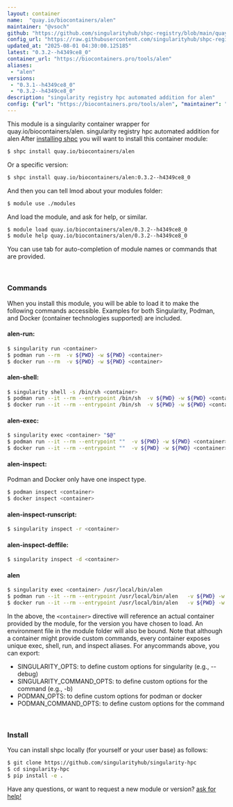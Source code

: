 ```yaml
---
layout: container
name:  "quay.io/biocontainers/alen"
maintainer: "@vsoch"
github: "https://github.com/singularityhub/shpc-registry/blob/main/quay.io/biocontainers/alen/container.yaml"
config_url: "https://raw.githubusercontent.com/singularityhub/shpc-registry/main/quay.io/biocontainers/alen/container.yaml"
updated_at: "2025-08-01 04:30:00.125185"
latest: "0.3.2--h4349ce8_0"
container_url: "https://biocontainers.pro/tools/alen"
aliases:
 - "alen"
versions:
 - "0.3.1--h4349ce8_0"
 - "0.3.2--h4349ce8_0"
description: "singularity registry hpc automated addition for alen"
config: {"url": "https://biocontainers.pro/tools/alen", "maintainer": "@vsoch", "description": "singularity registry hpc automated addition for alen", "latest": {"0.3.2--h4349ce8_0": "sha256:864e85c918cfc1e123d1a26c9a11b84b9c6dc8f184a49f6962e725cd5bd295c8"}, "tags": {"0.3.1--h4349ce8_0": "sha256:cfbf29e4baa7b723f45ea2ef797cb6d9714fd6a89283a80d6e150e93e5eb2e79", "0.3.2--h4349ce8_0": "sha256:864e85c918cfc1e123d1a26c9a11b84b9c6dc8f184a49f6962e725cd5bd295c8"}, "docker": "quay.io/biocontainers/alen", "aliases": {"alen": "/usr/local/bin/alen"}}
---
```


This module is a singularity container wrapper for quay.io/biocontainers/alen.
singularity registry hpc automated addition for alen
After [installing shpc](#install) you will want to install this container module:


```bash
$ shpc install quay.io/biocontainers/alen
```

Or a specific version:

```bash
$ shpc install quay.io/biocontainers/alen:0.3.2--h4349ce8_0
```

And then you can tell lmod about your modules folder:

```bash
$ module use ./modules
```

And load the module, and ask for help, or similar.

```bash
$ module load quay.io/biocontainers/alen/0.3.2--h4349ce8_0
$ module help quay.io/biocontainers/alen/0.3.2--h4349ce8_0
```

You can use tab for auto-completion of module names or commands that are provided.

<br>

### Commands

When you install this module, you will be able to load it to make the following commands accessible.
Examples for both Singularity, Podman, and Docker (container technologies supported) are included.

#### alen-run:

```bash
$ singularity run <container>
$ podman run --rm  -v ${PWD} -w ${PWD} <container>
$ docker run --rm  -v ${PWD} -w ${PWD} <container>
```

#### alen-shell:

```bash
$ singularity shell -s /bin/sh <container>
$ podman run --it --rm --entrypoint /bin/sh  -v ${PWD} -w ${PWD} <container>
$ docker run --it --rm --entrypoint /bin/sh  -v ${PWD} -w ${PWD} <container>
```

#### alen-exec:

```bash
$ singularity exec <container> "$@"
$ podman run --it --rm --entrypoint ""  -v ${PWD} -w ${PWD} <container> "$@"
$ docker run --it --rm --entrypoint ""  -v ${PWD} -w ${PWD} <container> "$@"
```

#### alen-inspect:

Podman and Docker only have one inspect type.

```bash
$ podman inspect <container>
$ docker inspect <container>
```

#### alen-inspect-runscript:

```bash
$ singularity inspect -r <container>
```

#### alen-inspect-deffile:

```bash
$ singularity inspect -d <container>
```


#### alen

```bash
$ singularity exec <container> /usr/local/bin/alen
$ podman run --it --rm --entrypoint /usr/local/bin/alen   -v ${PWD} -w ${PWD} <container> -c " $@"
$ docker run --it --rm --entrypoint /usr/local/bin/alen   -v ${PWD} -w ${PWD} <container> -c " $@"
```



In the above, the `<container>` directive will reference an actual container provided
by the module, for the version you have chosen to load. An environment file in the
module folder will also be bound. Note that although a container
might provide custom commands, every container exposes unique exec, shell, run, and
inspect aliases. For anycommands above, you can export:

 - SINGULARITY_OPTS: to define custom options for singularity (e.g., --debug)
 - SINGULARITY_COMMAND_OPTS: to define custom options for the command (e.g., -b)
 - PODMAN_OPTS: to define custom options for podman or docker
 - PODMAN_COMMAND_OPTS: to define custom options for the command

<br>

### Install

You can install shpc locally (for yourself or your user base) as follows:

```bash
$ git clone https://github.com/singularityhub/singularity-hpc
$ cd singularity-hpc
$ pip install -e .
```

Have any questions, or want to request a new module or version? [ask for help!](https://github.com/singularityhub/singularity-hpc/issues)